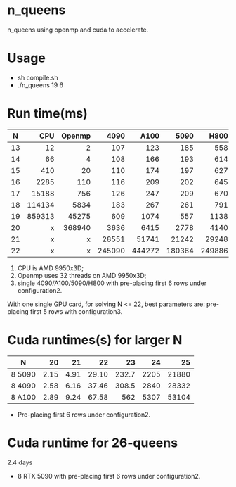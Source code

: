 # n_queens
n_queens using openmp and cuda to accelerate.
# Usage
* sh compile.sh
* ./n_queens 19 6
# Run time(ms)
| N  |  CPU |Openmp| 4090 | A100 | 5090 | H800 |   Count     |
|:--:|-----:|-----:|-----:|-----:|-----:|-----:|------------:|
| 13 |    12|     2|   107|   123|   185|   558|        73712|
| 14 |    66|     4|   108|   166|   193|   614|       365596|
| 15 |   410|    20|   110|   174|   197|   627|      2279184|
| 16 |  2285|   110|   116|   209|   202|   645|     14772512|
| 17 | 15188|   756|   126|   247|   209|   670|     95815104|
| 18 |114134|  5834|   183|   267|   261|   791|    666090624|
| 19 |859313| 45275|   609|  1074|   557|  1138|   4968057848|
| 20 |  x   |368940|  3636|  6415|  2778|  4140|  39029188884|
| 21 |  x   |  x   | 28551| 51741| 21242| 29248| 314666222712|
| 22 |  x   |  x   |245090|444272|180364|249886|2691008701644|
1. CPU is AMD 9950x3D;
2. Openmp uses 32 threads on AMD 9950x3D; 
3. single 4090/A100/5090/H800 with pre-placing first 6 rows under configuration2.

With one single GPU card, for solving N <= 22, best parameters are: pre-placing first 5 rows with configuration3.

# Cuda runtimes(s) for larger N
|  N   | 20 | 21  | 22  | 23  | 24 | 25  |
|:----:|---:|----:|----:|----:|---:|----:|
|8 5090|2.15|4.91 |29.10|232.7|2205|21880|
|8 4090|2.58|6.16 |37.46|308.5|2840|28332|
|8 A100|2.89|9.24|67.58|562|5307|53104|

* Pre-placing first 6 rows under configuration2.

# Cuda runtime for 26-queens
2.4 days

* 8 RTX 5090 with pre-placing first 6 rows under configuration2.
